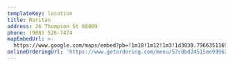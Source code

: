 ```yaml
---
templateKey: location
title: Raritan
address: 26 Thompson St 08869
phone: (908) 526-7474
mapEmbedUrl: >-
  https://www.google.com/maps/embed?pb=!1m18!1m12!1m3!1d3030.796635116989!2d-74.63486008451852!3d40.5681679793479!2m3!1f0!2f0!3f0!3m2!1i1024!2i768!4f13.1!3m3!1m2!1s0x89c3ead335428d37%3A0xdef0502d71f9bdb4!2sPizza%20Brothers%20of%20Raritan!5e0!3m2!1sen!2sus!4v1584243929530!5m2!1sen!2sus
onlineOrderingUrl: 'https://www.getordering.com/menu/57c0bd24515ee999627b23c9'
---
```


